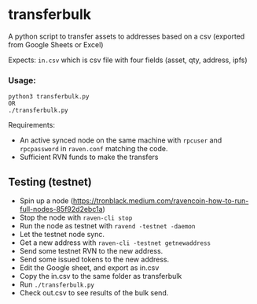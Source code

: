 # transferbulk
A python script to transfer assets to addresses based on a csv (exported from Google Sheets or Excel)

Expects:
```in.csv``` which is csv file with four fields (asset, qty, address, ipfs) 

### Usage:
```
python3 transferbulk.py
OR
./transferbulk.py
```

Requirements:
* An active synced node on the same machine with ```rpcuser``` and ```rpcpassword``` in ```raven.conf``` matching the code.
* Sufficient RVN funds to make the transfers


## Testing (testnet)
* Spin up a node (https://tronblack.medium.com/ravencoin-how-to-run-full-nodes-85f92d2ebc1a)
* Stop the node with ```raven-cli stop```
* Run the node as testnet with ```ravend -testnet -daemon```
* Let the testnet node sync.
* Get a new address with ```raven-cli -testnet getnewaddress```
* Send some testnet RVN to the new address.
* Send some issued tokens to the new address.
* Edit the Google sheet, and export as in.csv
* Copy the in.csv to the same folder as transferbulk
* Run ```./transferbulk.py```
* Check out.csv to see results of the bulk send.

